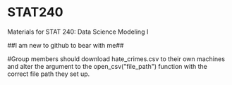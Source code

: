 # STAT240
Materials for STAT 240: Data Science Modeling I

##I am new to github to bear with me##

#Group members should download hate_crimes.csv to their own machines and alter the argument to the open_csv("file_path") function with the correct file path they set up. 
